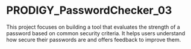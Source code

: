 # PRODIGY_PasswordChecker_03
This project focuses on building a tool that evaluates the strength of a password based on common security criteria. It helps users understand how secure their passwords are and offers feedback to improve them.
